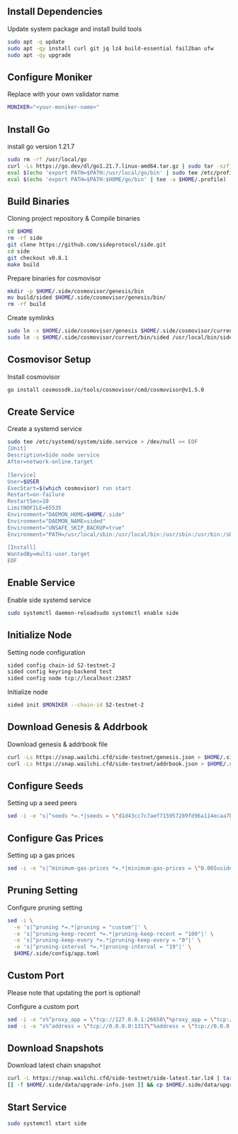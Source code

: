 ## **Install Dependencies**

Update system package and install build tools

```bash
sudo apt -q update
sudo apt -qy install curl git jq lz4 build-essential fail2ban ufw
sudo apt -qy upgrade
```

## **Configure Moniker**

Replace <your-moniker-name> with your own validator name

```bash
MONIKER="<your-moniker-name>"
```

## **Install Go**

install go version 1.21.7

```bash
sudo rm -rf /usr/local/go
curl -Ls https://go.dev/dl/go1.21.7.linux-amd64.tar.gz | sudo tar -xzf - -C /usr/local
eval $(echo 'export PATH=$PATH:/usr/local/go/bin' | sudo tee /etc/profile.d/golang.sh)
eval $(echo 'export PATH=$PATH:$HOME/go/bin' | tee -a $HOME/.profile)
```

## **Build Binaries**

Cloning project repository & Compile binaries

```bash
cd $HOME
rm -rf side
git clone https://github.com/sideprotocol/side.git
cd side
git checkout v0.8.1
make build
```

Prepare binaries for cosmovisor

```bash
mkdir -p $HOME/.side/cosmovisor/genesis/bin
mv build/sided $HOME/.side/cosmovisor/genesis/bin/
rm -rf build
```

Create symlinks

```bash
sudo ln -s $HOME/.side/cosmovisor/genesis $HOME/.side/cosmovisor/current -f
sudo ln -s $HOME/.side/cosmovisor/current/bin/sided /usr/local/bin/sided -f
```

## **Cosmovisor Setup**

Install cosmovisor

```bash
go install cosmossdk.io/tools/cosmovisor/cmd/cosmovisor@v1.5.0
```

## **Create Service**

Create a systemd service

```bash
sudo tee /etc/systemd/system/side.service > /dev/null << EOF
[Unit]
Description=Side node service
After=network-online.target
 
[Service]
User=$USER
ExecStart=$(which cosmovisor) run start
Restart=on-failure
RestartSec=10
LimitNOFILE=65535
Environment="DAEMON_HOME=$HOME/.side"
Environment="DAEMON_NAME=sided"
Environment="UNSAFE_SKIP_BACKUP=true"
Environment="PATH=/usr/local/sbin:/usr/local/bin:/usr/sbin:/usr/bin:/sbin:/bin:/usr/games:/usr/local/games:/snap/bin:$HOME/.side/cosmovisor/current/bin"
 
[Install]
WantedBy=multi-user.target
EOF
```

## **Enable Service**

Enable side systemd service

```bash
sudo systemctl daemon-reloadsudo systemctl enable side
```

## **Initialize Node**

Setting node configuration

```bash
sided config chain-id S2-testnet-2	
sided config keyring-backend test
sided config node tcp://localhost:23857
```

Initialize node

```bash
sided init $MONIKER --chain-id S2-testnet-2
```

## **Download Genesis & Addrbook**

Download genesis & addrbook file

```bash
curl -Ls https://snap.wailchi.cfd/side-testnet/genesis.json > $HOME/.side/config/genesis.json
curl -Ls https://snap.wailchi.cfd/side-testnet/addrbook.json > $HOME/.side/config/addrbook.json
```

## **Configure Seeds**

Setting up a seed peers

```bash
sed -i -e "s|^seeds *=.*|seeds = \"d1d43cc7c7aef715957289fd96a114ecaa7ba756@testnet-seeds.wailchi.cfd:23810\"|" $HOME/.side/config/config.toml
```

## **Configure Gas Prices**

Setting up a gas prices

```bash
sed -i -e "s|^minimum-gas-prices *=.*|minimum-gas-prices = \"0.005uside\"|" $HOME/.side/config/app.toml
```

## **Pruning Setting**

Configure pruning setting

```bash
sed -i \
  -e 's|^pruning *=.*|pruning = "custom"|' \
  -e 's|^pruning-keep-recent *=.*|pruning-keep-recent = "100"|' \
  -e 's|^pruning-keep-every *=.*|pruning-keep-every = "0"|' \
  -e 's|^pruning-interval *=.*|pruning-interval = "19"|' \
  $HOME/.side/config/app.toml
```

## **Custom Port**

Please note that updating the port is optional!

Configure a custom port

```bash
sed -i -e "s%^proxy_app = \"tcp://127.0.0.1:26658\"%proxy_app = \"tcp://127.0.0.1:23858\"%; s%^laddr = \"tcp://127.0.0.1:26657\"%laddr = \"tcp://127.0.0.1:23857\"%; s%^pprof_laddr = \"localhost:6060\"%pprof_laddr = \"localhost:23860\"%; s%^laddr = \"tcp://0.0.0.0:26656\"%laddr = \"tcp://0.0.0.0:23856\"%; s%^prometheus_listen_addr = \":26660\"%prometheus_listen_addr = \":23866\"%" $HOME/.side/config/config.toml
sed -i -e "s%^address = \"tcp://0.0.0.0:1317\"%address = \"tcp://0.0.0.0:23817\"%; s%^address = \":8080\"%address = \":23880\"%; s%^address = \"0.0.0.0:9090\"%address = \"0.0.0.0:23890\"%; s%^address = \"0.0.0.0:9091\"%address = \"0.0.0.0:23891\"%; s%:8545%:23845%; s%:8546%:23846%; s%:6065%:23865%" $HOME/.side/config/app.toml
```

## **Download Snapshots**

Download latest chain snapshot

```bash
curl -L https://snap.wailchi.cfd/side-testnet/side-latest.tar.lz4 | tar -Ilz4 -xf - -C $HOME/.side
[[ -f $HOME/.side/data/upgrade-info.json ]] && cp $HOME/.side/data/upgrade-info.json $HOME/.side/cosmovisor/genesis/upgrade-info.json
```

## **Start Service**

```bash
sudo systemctl start side
```
